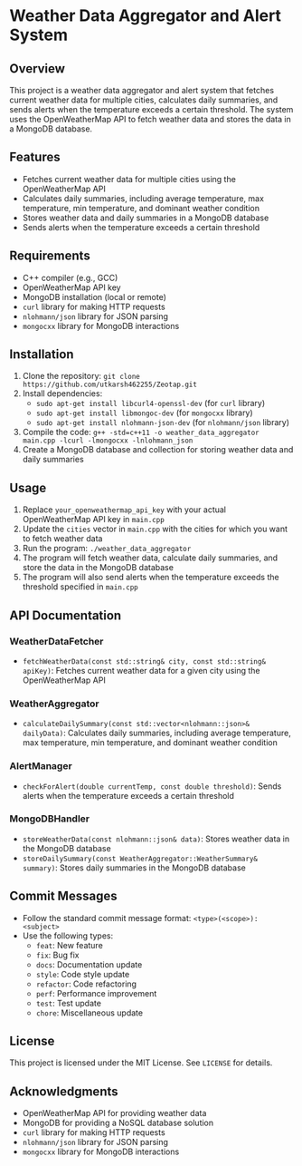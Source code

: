 # Weather Data Aggregator and Alert System

## Overview

This project is a weather data aggregator and alert system that fetches current weather data for multiple cities, calculates daily summaries, and sends alerts when the temperature exceeds a certain threshold. The system uses the OpenWeatherMap API to fetch weather data and stores the data in a MongoDB database.

## Features

- Fetches current weather data for multiple cities using the OpenWeatherMap API
- Calculates daily summaries, including average temperature, max temperature, min temperature, and dominant weather condition
- Stores weather data and daily summaries in a MongoDB database
- Sends alerts when the temperature exceeds a certain threshold

## Requirements

- C++ compiler (e.g., GCC)
- OpenWeatherMap API key
- MongoDB installation (local or remote)
- `curl` library for making HTTP requests
- `nlohmann/json` library for JSON parsing
- `mongocxx` library for MongoDB interactions

## Installation

1. Clone the repository: `git clone https://github.com/utkarsh462255/Zeotap.git`
2. Install dependencies:
   - `sudo apt-get install libcurl4-openssl-dev` (for `curl` library)
   - `sudo apt-get install libmongoc-dev` (for `mongocxx` library)
   - `sudo apt-get install nlohmann-json-dev` (for `nlohmann/json` library)
3. Compile the code: `g++ -std=c++11 -o weather_data_aggregator main.cpp -lcurl -lmongocxx -lnlohmann_json`
4. Create a MongoDB database and collection for storing weather data and daily summaries

## Usage

1. Replace `your_openweathermap_api_key` with your actual OpenWeatherMap API key in `main.cpp`
2. Update the `cities` vector in `main.cpp` with the cities for which you want to fetch weather data
3. Run the program: `./weather_data_aggregator`
4. The program will fetch weather data, calculate daily summaries, and store the data in the MongoDB database
5. The program will also send alerts when the temperature exceeds the threshold specified in `main.cpp`

## API Documentation

### WeatherDataFetcher

- `fetchWeatherData(const std::string& city, const std::string& apiKey)`: Fetches current weather data for a given city using the OpenWeatherMap API

### WeatherAggregator

- `calculateDailySummary(const std::vector<nlohmann::json>& dailyData)`: Calculates daily summaries, including average temperature, max temperature, min temperature, and dominant weather condition

### AlertManager

- `checkForAlert(double currentTemp, const double threshold)`: Sends alerts when the temperature exceeds a certain threshold

### MongoDBHandler

- `storeWeatherData(const nlohmann::json& data)`: Stores weather data in the MongoDB database
- `storeDailySummary(const WeatherAggregator::WeatherSummary& summary)`: Stores daily summaries in the MongoDB database

## Commit Messages

- Follow the standard commit message format: `<type>(<scope>): <subject>`
- Use the following types:
  - `feat`: New feature
  - `fix`: Bug fix
  - `docs`: Documentation update
  - `style`: Code style update
  - `refactor`: Code refactoring
  - `perf`: Performance improvement
  - `test`: Test update
  - `chore`: Miscellaneous update

## License

This project is licensed under the MIT License. See `LICENSE` for details.

## Acknowledgments

- OpenWeatherMap API for providing weather data
- MongoDB for providing a NoSQL database solution
- `curl` library for making HTTP requests
- `nlohmann/json` library for JSON parsing
- `mongocxx` library for MongoDB interactions